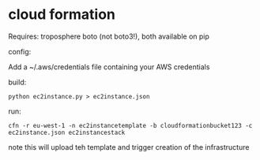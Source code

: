 
cloud formation 
===============

Requires: troposphere boto (not boto3!), both available on pip


config:

Add a ~/.aws/credentials file containing your AWS credentials


build:

    python ec2instance.py > ec2instance.json

run:

    cfn -r eu-west-1 -n ec2instancetemplate -b cloudformationbucket123 -c ec2instance.json ec2instancestack

note this will upload teh template and trigger creation of the infrastructure



